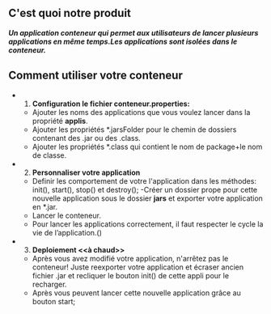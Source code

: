 
## C'est quoi notre produit
___Un application conteneur qui permet aux utilisateurs de lancer plusieurs applications en même temps.Les applications sont isolées dans le conteneur.___

## Comment utiliser votre conteneur
 - 1. __Configuration le fichier conteneur.properties:__
	- Ajouter les noms des applications que vous voulez lancer dans la propriété **applis**.
	- Ajouter les propriétés *.jarsFolder pour le chemin de dossiers contenant des .jar ou des .class.
	- Ajouter les propriétés *.class qui contient le nom de package+le nom de classe.
- 2. __Personnaliser votre application__
	- Definir les comportement de votre l'application dans les méthodes: init(), start(), stop() et destroy();
	 -Créer un dossier prope pour cette nouvelle application sous le dossier **jars** et exporter votre application 		      en *.jar.
	- Lancer le conteneur.
	- Pour lancer les applications correctement, il faut respecter le cycle la vie de l’application.()
- 3. __Deploiement <<à chaud>>__
	- Après vous avez modifié votre application, n'arrêtez pas  le conteneur! Juste reexporter votre application et                 écraser ancien fichier .jar et recliquer le bouton init() de cette appli pour le recharger.
	- Après vous peuvent lancer cette nouvelle application grâce au bouton start;
